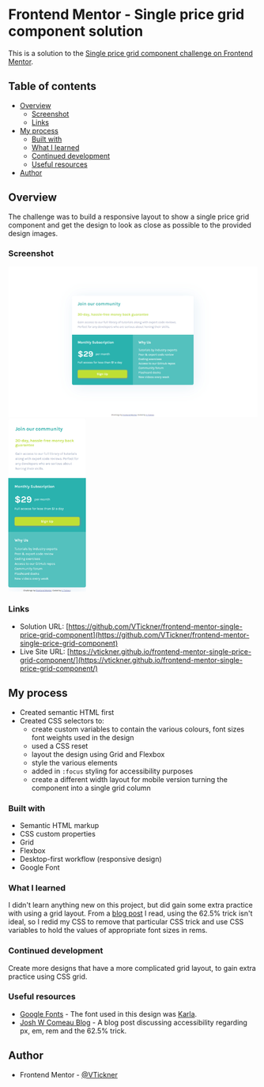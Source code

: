 # Frontend Mentor - Single price grid component solution

This is a solution to the [Single price grid component challenge on Frontend Mentor](https://www.frontendmentor.io/challenges/single-price-grid-component-5ce41129d0ff452fec5abbbc).

## Table of contents

- [Overview](#overview)
  - [Screenshot](#screenshot)
  - [Links](#links)
- [My process](#my-process)
  - [Built with](#built-with)
  - [What I learned](#what-i-learned)
  - [Continued development](#continued-development)
  - [Useful resources](#useful-resources)
- [Author](#author)

## Overview

The challenge was to build a responsive layout to show a single price grid component and get the design to look as close as possible to the provided design images.

### Screenshot

![Desktop single price grid screenshot](./images/single-price-grid-desktop-screenshot.jpg)
<img src="./images/single-price-grid-mobile-screenshot.jpg" height="350px" />

### Links

- Solution URL: [https://github.com/VTickner/frontend-mentor-single-price-grid-component](https://github.com/VTickner/frontend-mentor-single-price-grid-component)
- Live Site URL: [https://vtickner.github.io/frontend-mentor-single-price-grid-component/](https://vtickner.github.io/frontend-mentor-single-price-grid-component/)

## My process

- Created semantic HTML first
- Created CSS selectors to:
  - create custom variables to contain the various colours, font sizes font weights used in the design
  - used a CSS reset
  - layout the design using Grid and Flexbox
  - style the various elements
  - added in `:focus` styling for accessibility purposes
  - create a different width layout for mobile version turning the component into a single grid column

### Built with

- Semantic HTML markup
- CSS custom properties
- Grid
- Flexbox
- Desktop-first workflow (responsive design)
- Google Font

### What I learned

I didn't learn anything new on this project, but did gain some extra practice with using a grid layout. From a [blog post](https://www.joshwcomeau.com/css/surprising-truth-about-pixels-and-accessibility/) I read, using the 62.5% trick isn't ideal, so I redid my CSS to remove that particular CSS trick and use CSS variables to hold the values of appropriate font sizes in rems.

### Continued development

Create more designs that have a more complicated grid layout, to gain extra practice using CSS grid.

### Useful resources

- [Google Fonts](https://fonts.google.com/) - The font used in this design was [Karla](https://fonts.google.com/specimen/Karla).
- [Josh W Comeau Blog](https://www.joshwcomeau.com/css/surprising-truth-about-pixels-and-accessibility/) - A blog post discussing accessibility regarding px, em, rem and the 62.5% trick.

## Author

- Frontend Mentor - [@VTickner](https://www.frontendmentor.io/profile/VTickner)
